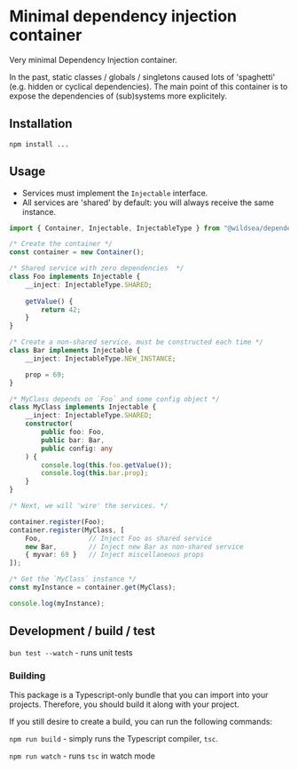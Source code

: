 # Minimal dependency injection container

Very minimal Dependency Injection container. 

In the past, static classes / globals / singletons caused lots of 'spaghetti' (e.g. hidden or cyclical dependencies).
The main point of this container is to expose the dependencies of (sub)systems more explicitely. 

## Installation
`npm install ... `

## Usage
- Services must implement the `Injectable` interface. 
- All services are 'shared' by default: you will always receive the same instance.

```ts
import { Container, Injectable, InjectableType } from "@wildsea/dependency-injection";

/* Create the container */
const container = new Container();

/* Shared service with zero dependencies  */
class Foo implements Injectable { 
    __inject: InjectableType.SHARED;
    
    getValue() {
        return 42;
    }
}

/* Create a non-shared service, must be constructed each time */
class Bar implements Injectable { 
    __inject: InjectableType.NEW_INSTANCE;

    prop = 69;
}

/* MyClass depends on `Foo` and some config object */
class MyClass implements Injectable {
    __inject: InjectableType.SHARED;
    constructor(
        public foo: Foo, 
        public bar: Bar, 
        public config: any
    ) {
        console.log(this.foo.getValue());
        console.log(this.bar.prop);
    }
}

/* Next, we will 'wire' the services. */

container.register(Foo);
container.register(MyClass, [
    Foo,            // Inject Foo as shared service
    new Bar,        // Inject new Bar as non-shared service
    { myvar: 69 }   // Inject miscellaneous props
]); 

/* Get the `MyClass` instance */
const myInstance = container.get(MyClass); 

console.log(myInstance);
```

## Development / build / test
`bun test --watch` - runs unit tests 

### Building
This package is a Typescript-only bundle that you can import into your projects. Therefore, you should build it along with your project. 

If you still desire to create a build, you can run the following commands: 

`npm run build` - simply runs the Typescript compiler, `tsc`.

`npm run watch` - runs `tsc` in watch mode

